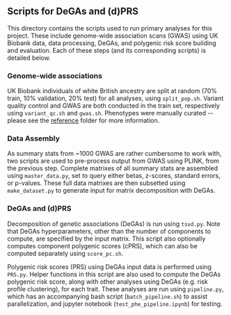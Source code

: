 ## Scripts for DeGAs and (d)PRS

This directory contains the scripts used to run primary analyses for this project. These include genome-wide association scans (GWAS) using UK Biobank data, data processing, DeGAs, and polygenic risk score building and evaluation. Each of these steps (and its corresponding scripts) is detailed below.

### Genome-wide associations

UK Biobank individuals of white British ancestry are split at random (70\% train, 10\% validation, 20\% test) for all analyses, using `split_pop.sh`. Variant quality control and GWAS are both conducted in the train set, respectively using `variant_qc.sh` and `gwas.sh`. Phenotypes were manually curated -- please see the [reference](../reference) folder for more information.

### Data Assembly

As summary stats from \~1000 GWAS are rather cumbersome to work with, two scripts are used to pre-process output from GWAS using PLINK, from the previous step. Complete matrixes of all summary stats are assembled using `master_data.py`, set to query either betas, z-scores, standard errors, or p-values. These full data matrixes are then subsetted using `make_dataset.py` to generate input for matrix decomposition with DeGAs.

### DeGAs and (d)PRS

Decomposition of genetic associations (DeGAs) is run using `tsvd.py`. Note that DeGAs hyperparameters, other than the number of components to compute, are specified by the input matrix. This script also optionally computes component polygenic scores (cPRS), which can also be computed separately using `score_pc.sh`.

Polygenic risk scores (PRS) using DeGAs input data is performed using `PRS.py`. Helper functions in this script are also used to compute the DeGAs polygenic risk score, along with other analyses using DeGAs (e.g. risk profile clustering), for each trait. These analyses are run using `pipeline.py`, which has an accompanying bash script (`batch_pipeline.sh`) to assist parallelization, and jupyter notebook (`test_phe_pipeline.ipynb`) for testing. 
